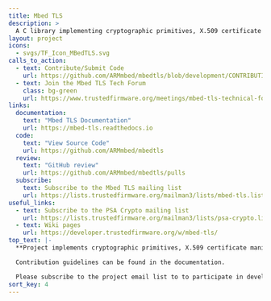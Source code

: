 ```yaml
---
title: Mbed TLS
description: >
  A C library implementing cryptographic primitives, X.509 certificate manipulation and the SSL/TLS and DTLS protocols.
layout: project
icons:
  - svgs/TF_Icon_MBedTLS.svg
calls_to_action:
  - text: Contribute/Submit Code
    url: https://github.com/ARMmbed/mbedtls/blob/development/CONTRIBUTING.md
  - text: Join the Mbed TLS Tech Forum
    class: bg-green
    url: https://www.trustedfirmware.org/meetings/mbed-tls-technical-forum/
links:
  documentation:
    text: "Mbed TLS Documentation"
    url: https://mbed-tls.readthedocs.io
  code:
    text: "View Source Code"
    url: https://github.com/ARMmbed/mbedtls
  review:
    text: "GitHub review"
    url: https://github.com/ARMmbed/mbedtls/pulls
  subscribe:
    text: Subscribe to the Mbed TLS mailing list
    url: https://lists.trustedfirmware.org/mailman3/lists/mbed-tls.lists.trustedfirmware.org/
useful_links:
  - text: Subscribe to the PSA Crypto mailing list
    url: https://lists.trustedfirmware.org/mailman3/lists/psa-crypto.lists.trustedfirmware.org/
  - text: Wiki pages
    url: https://developer.trustedfirmware.org/w/mbed-tls/
top_text: |-
  **Project implements cryptographic primitives, X.509 certificate manipulation and the SSL/TLS and DTLS protocols. The project provides reference implementation of [PSA Cryptography API Specification](https://developer.arm.com/documentation/ihi0086/b) by supporting the cryptographic operations via. PSA Crypto APIs. The project also supports the [PSA Cryptoprocessor driver interface Specification](https://github.com/Mbed-TLS/mbedtls/blob/development/docs/proposed/psa-driver-interface.md) which defines an interface for cryptoprocessor drivers. The small code footprint makes the project suitable for embedded systems. It has many users, including TF-A, TF-M and OP-TEE.**

  Contribution guidelines can be found in the documentation.

  Please subscribe to the project email list to to participate in development discussions.
sort_key: 4
---
```

